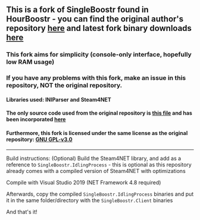 ## This is a fork of SingleBoostr found in HourBoostr - you can find the original author's repository [here](https://github.com/Ezzpify/HourBoostr) and latest fork binary downloads [here](https://github.com/hanzbadua/SingleBoostr/releases)
### This fork aims for simplicity (console-only interface, hopefully low RAM usage)
### If you have any problems with this fork, make an issue in this repository, NOT the original repository.
#### Libraries used: INIParser and Steam4NET
#### The only source code used from the original repository is [this file](https://github.com/Ezzpify/HourBoostr/blob/master/SingleBoostr/SingleBoostrGame/SingleBoostrGame/Program.cs) and has been incorporated [here](https://github.com/hanzbadua/SingleBoostr/blob/master/SingleBoostr.IdlingProcess/Program.cs)
#### Furthermore, this fork is licensed under the same license as the original repository: [GNU GPL-v3.0](https://github.com/hanzbadua/HourBoostr/blob/master/LICENSE)
----
Build instructions:
(Optional) Build the Steam4NET library, and add as a reference to `SingleBoostr.IdlingProcess` - this is optional as this repository already comes with a compiled version of Steam4NET with optimizations

Compile with Visual Studio 2019 (NET Framework 4.8 required)

Afterwards, copy the compiled `SingleBoostr.IdlingProcess` binaries and put it in the same folder/directory with the `SingleBoostr.Client` binaries

And that's it!
